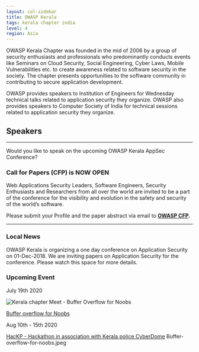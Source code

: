 ```yaml
---
layout: col-sidebar
title: OWASP Kerala
tags: kerala chapter india
level: 4
region: Asia
---
```


OWASP Kerala Chapter was founded in the mid of 2006 by a group of security enthusiasts and professionals who predominantly conducts events like Seminars on Cloud Security, Social Engineering, Cyber Laws, Mobile Vulnerabilities etc. to create awareness related to software security in the society. The chapter presents opportunities to the software community in contributing to secure application development.

OWASP provides speakers to Institution of Engineers for Wednesday technical talks related to application security they organize. OWASP also provides speakers to Computer Society of India for technical sessions related to application security they organize.


## Speakers
<hr>

Would you like to speak on the upcoming OWASP Kerala AppSec Conference?

### Call for Papers (CFP) is NOW OPEN

Web Applications Security Leaders, Software Engineers, Security Enthusiasts and Researchers from all over the world are invited to be a part of the conference for the visibility and evolution in the safety and security of the world’s software.


Please submit your Profile and the paper abstract via email to <strong>[OWASP CFP](mailto:owaspcfp@gmail.com).</strong>
<hr>

### Local News

OWASP Kerala is organizing a one day conference on Application Security on 01-Dec-2018. We are inviting papers on Application Security for the conference. Please watch this space for more details.

### Upcoming Event
July 19th 2020

![Kerala chapter Meet - Buffer Overflow for Noobs](../assets/images/Buffer-overflow-for-noobs.jpeg)

[Buffer overflow for Noobs](events/19-july-2020)


Aug 10th - 15th 2020

[HacKP - Hackathon in association with Kerala police CyberDome](https://hackp.kerala.gov.in)
Buffer-overflow-for-noobs.jpeg
